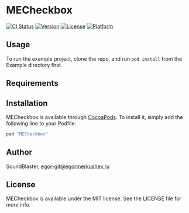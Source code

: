 # MECheckbox

[![CI Status](http://img.shields.io/travis/SoundBlaster/MECheckbox.svg?style=flat)](https://travis-ci.org/SoundBlaster/MECheckbox)
[![Version](https://img.shields.io/cocoapods/v/MECheckbox.svg?style=flat)](http://cocoapods.org/pods/MECheckbox)
[![License](https://img.shields.io/cocoapods/l/MECheckbox.svg?style=flat)](http://cocoapods.org/pods/MECheckbox)
[![Platform](https://img.shields.io/cocoapods/p/MECheckbox.svg?style=flat)](http://cocoapods.org/pods/MECheckbox)

## Usage

To run the example project, clone the repo, and run `pod install` from the Example directory first.

## Requirements

## Installation

MECheckbox is available through [CocoaPods](http://cocoapods.org). To install
it, simply add the following line to your Podfile:

```ruby
pod "MECheckbox"
```

## Author

SoundBlaster, egor-git@egormerkushev.ru

## License

MECheckbox is available under the MIT license. See the LICENSE file for more info.
